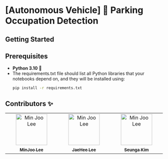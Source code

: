 # [Autonomous Vehicle] 🚗 Parking Occupation Detection

## Getting Started

## Prerequisites
- **Python 3.10** 🐍
- The requirements.txt file should list all Python libraries that your notebooks depend on, and they will be installed using:
    ```bash
    pip install -r requirements.txt
    ```

## Contributors ✨
<table>
    <tbody>
        <tr>
            <td align="center" valign="top" width="14.28%"><a href="https://github.com/navi0728"><img src="https://avatars.githubusercontent.com/u/88929271?v=4" width="100px;" alt="Min Joo Lee"><br/><sub><b>MinJoo Lee</b></ub><a><br/>
            <td align="center" valign="top" width="14.28%"><a href="https://github.com/JaeHeeLE"><img src="https://avatars.githubusercontent.com/u/153152453?v=4" width="100px;" alt="Min Joo Lee"><br/><sub><b>JaeHee Lee</b></ub><a><br/>
            <td align="center" valign="top" width="14.28%"><a href="https://github.com/sinya3558"><img src="https://avatars.githubusercontent.com/u/70243358?v=4" width="100px;" alt="Min Joo Lee"><br/><sub><b>Seunga Kim</b></ub><a><br/>
        </tr>
    </tbody>
</table>
